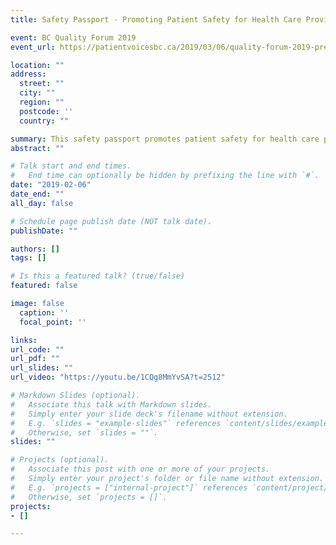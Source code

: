 ```yaml
---
title: Safety Passport - Promoting Patient Safety for Health Care Providers

event: BC Quality Forum 2019
event_url: https://patientvoicesbc.ca/2019/03/06/quality-forum-2019-presentations-are-available-online-now/

location: ""
address:
  street: ""
  city: ""
  region: "" 
  postcode: ''
  country: ""

summary: This safety passport promotes patient safety for health care providers through 2D augmented reality graphics!
abstract: ""

# Talk start and end times.
#   End time can optionally be hidden by prefixing the line with `#`.
date: "2019-02-06"
date_end: ""
all_day: false

# Schedule page publish date (NOT talk date).
publishDate: ""

authors: []
tags: []

# Is this a featured talk? (true/false)
featured: false

image: false
  caption: ''
  focal_point: ''

links:
url_code: ""
url_pdf: ""
url_slides: ""
url_video: "https://youtu.be/1CQg8MmYvSA?t=2512"

# Markdown Slides (optional).
#   Associate this talk with Markdown slides.
#   Simply enter your slide deck's filename without extension.
#   E.g. `slides = "example-slides"` references `content/slides/example-slides.md`.
#   Otherwise, set `slides = ""`.
slides: ""

# Projects (optional).
#   Associate this post with one or more of your projects.
#   Simply enter your project's folder or file name without extension.
#   E.g. `projects = ["internal-project"]` references `content/project/deep-learning/index.md`.
#   Otherwise, set `projects = []`.
projects:
- []

---
```

